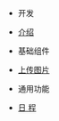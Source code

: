 - 开发
 - [介绍](/README.md)

- 基础组件
 - [上传图片](/components/upload.md)
- 通用功能
 - [日 程](/components/schedule.md)